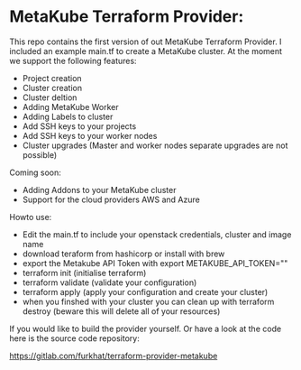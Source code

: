 # MetaKube Terraform Provider:

This repo contains the first version of out MetaKube Terraform Provider.
I included an example main.tf to create a MetaKube cluster. At the moment we support the following features:

* Project creation
* Cluster creation
* Cluster deltion
* Adding MetaKube Worker
* Adding Labels to cluster
* Add SSH keys to your projects
* Add SSH keys to your worker nodes
* Cluster upgrades (Master and worker nodes separate upgrades are not possible)

Coming soon:

* Adding Addons to your MetaKube cluster
* Support for the cloud providers AWS and Azure

Howto use:

* Edit the main.tf to include your openstack credentials, cluster and image name
* download teraform from hashicorp or install with brew
* export the Metakube API Token with export METAKUBE_API_TOKEN=""
* terraform init (initialise terraform)
* terraform validate (validate your configuration)
* terraform apply (apply your configuration and create your cluster)
* when you finshed with your cluster you can clean up with terraform destroy (beware this will delete all of your resources)


If you would like to build the provider yourself. Or have a look at the code here is the source code repository:

https://gitlab.com/furkhat/terraform-provider-metakube
